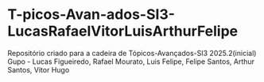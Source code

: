 # T-picos-Avan-ados-SI3-LucasRafaelVitorLuisArthurFelipe
Repositório criado para a cadeira de Tópicos-Avançados-SI3 2025.2(inicial)
Gupo - Lucas Figueiredo, Rafael Mourato, Luis Felipe, Felipe Santos, Arthur Santos, Vitor Hugo 
